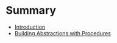 # Summary

* [Introduction](README.md)
* [Building Abstractions with Procedures](/building-abstractions-with-procedures.md)



